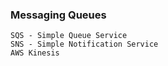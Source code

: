 ### Messaging Queues 

```
SQS - Simple Queue Service
SNS - Simple Notification Service
AWS Kinesis 
```
